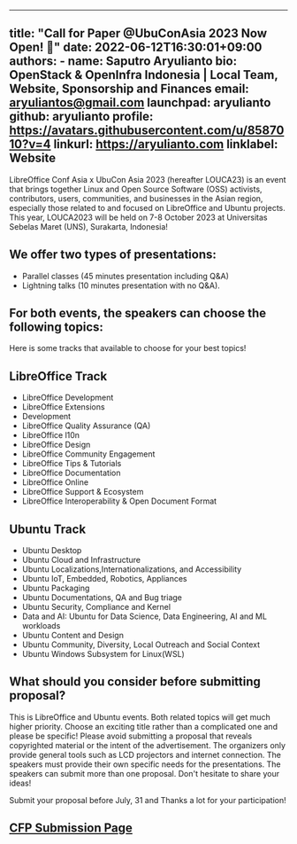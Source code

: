 
---
title: "Call for Paper @UbuConAsia 2023 Now Open! 📢"
date: 2022-06-12T16:30:01+09:00
authors:
    - name: Saputro Aryulianto
      bio: OpenStack & OpenInfra Indonesia | Local Team, Website, Sponsorship and Finances
      email: aryuliantos@gmail.com
      launchpad: aryulianto
      github: aryulianto
      profile: https://avatars.githubusercontent.com/u/8587010?v=4
      linkurl: https://aryulianto.com
      linklabel: Website
---

LibreOffice Conf Asia x UbuCon Asia 2023 (hereafter LOUCA23) is an event that brings together Linux and Open Source Software (OSS) activists, contributors, users, communities, and businesses in the Asian region, especially those related to and focused on LibreOffice and Ubuntu projects. This year, LOUCA2023 will be held on 7-8 October 2023 at Universitas Sebelas Maret (UNS), Surakarta, Indonesia!

## We offer two types of presentations:
* Parallel classes (45 minutes presentation including Q&A)
* Lightning talks (10 minutes presentation with no Q&A).

## For both events, the speakers can choose the following topics:

Here is some tracks that available to choose for your best topics!

## LibreOffice Track
* LibreOffice Development
* LibreOffice Extensions 
* Development
* LibreOffice Quality Assurance (QA)
* LibreOffice l10n
* LibreOffice Design
* LibreOffice Community Engagement
* LibreOffice Tips & Tutorials
* LibreOffice Documentation
* LibreOffice Online
* LibreOffice Support & Ecosystem
* LibreOffice Interoperability & Open Document Format

##  Ubuntu Track
* Ubuntu Desktop
* Ubuntu Cloud and Infrastructure
* Ubuntu Localizations,Internationalizations, and Accessibility
* Ubuntu IoT, Embedded, Robotics, Appliances
* Ubuntu Packaging
* Ubuntu Documentations, QA and Bug triage
* Ubuntu Security, Compliance and Kernel
* Data and AI: Ubuntu for Data Science, Data Engineering, AI and ML workloads
* Ubuntu Content and Design
* Ubuntu Community, Diversity, Local Outreach and Social Context
* Ubuntu Windows Subsystem for Linux(WSL)

## What should you consider before submitting proposal?
This is LibreOffice and Ubuntu events. Both related topics will get much higher priority.
Choose an exciting title rather than a complicated one and please be specific!
Please avoid submitting a proposal that reveals copyrighted material or the intent of the advertisement.
The organizers only provide general tools such as LCD projectors and internet connection. The speakers must provide their own specific needs for the presentations.
The speakers can submit more than one proposal. Don't hesitate to share your ideas!

Submit your proposal before July, 31 and Thanks a lot for your participation!

## [CFP Submission Page](https://cfp.louca.id/louca-2023/)


